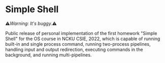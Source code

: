 # Simple Shell
:warning:*Warning: It's buggy.*:warning:

Public release of personal implementation of the first homework "Simple Shell" for the OS course in NCKU CSIE, 2022, which is capable of running built-in and single process command, running two-process pipelines, handling input and output redirection, executing commands in the background, and running multi-pipelines.
